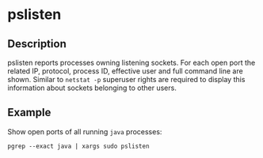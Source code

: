 pslisten
========

Description
-----------

pslisten reports processes owning listening sockets. For each open port the related IP, protocol, process ID, effective user and full command line are shown. Similar to `netstat -p` superuser rights are required to display this information about sockets belonging to other users.

Example
-------

Show open ports of all running `java` processes:
```shell
pgrep --exact java | xargs sudo pslisten
```

